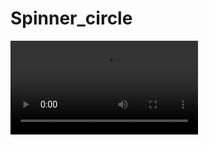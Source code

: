 # Spinner_circle
<centre>
<video src="https://github.com/debbugers/Spinner_circle/assets/146553521/be2d884d-41f1-4779-a3ea-3cae16cd134b"></video>
</centre>
